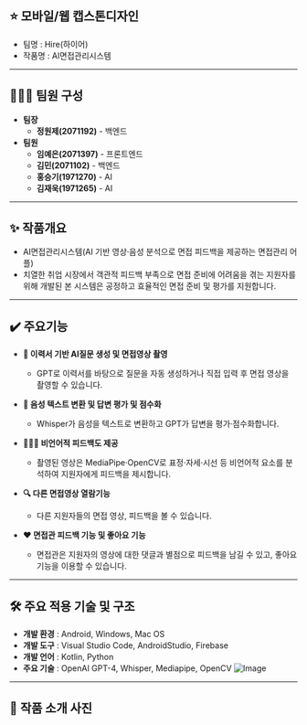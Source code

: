 ## ⭐ 모바일/웹 캡스톤디자인
   - 팀명 : Hire(하이어)
   - 작품명 : AI면접관리시스템
-----------------------------------------------
## 🧙🏻‍♂️ 팀원 구성
- **팀장**
  - **정원제(2071192)** - 백엔드
- **팀원**
  - **임예은(2071397)** - 프론트엔드
  - **김민(2071102)** - 백엔드
  - **홍승기(1971270)** - AI
  - **김재욱(1971265)** - AI
-----------------------------------------------
## ✨ 작품개요
- AI면접관리시스템(AI 기반 영상·음성 분석으로 면접 피드백을 제공하는 면접관리 어플)
- 치열한 취업 시장에서 객관적 피드백 부족으로 면접 준비에 어려움을 겪는 지원자를 위해 개발된 본 시스템은
공정하고 효율적인 면접 준비 및 평가를 지원합니다.
-----------------------------------------------
## ✔️ 주요기능
- **📃 이력서 기반 AI질문 생성 및 면접영상 촬영**
  - GPT로 이력서를 바탕으로 질문을 자동 생성하거나 직접 입력 후 면접 영상을 촬영할 수 있습니다.

- **💯 음성 텍스트 변환 및 답변 평가 및 점수화**
  - Whisper가 음성을 텍스트로 변환하고 GPT가 답변을 평가·점수화합니다.

- **🙆🏻‍♂️ 비언어적 피드백도 제공**
  - 촬영된 영상은 MediaPipe·OpenCV로 표정·자세·시선 등 비언어적 요소를 분석하여 지원자에게 피드백을 제시합니다.

- **🔍 다른 면접영상 열람기능**
  - 다른 지원자들의 면접 영상, 피드백을 볼 수 있습니다.
  
- **❤️ 면접관 피드백 기능 및 좋아요 기능**
  - 면접관은 지원자의 영상에 대한 댓글과 별점으로 피드백을 남길 수 있고, 좋아요 기능을 이용할 수 있습니다.
-----------------------------------------------
## 🛠️ 주요 적용 기술 및 구조
- **개발 환경** : Android, Windows, Mac OS
- **개발 도구** : Visual Studio Code, AndroidStudio, Firebase
- **개발 언어** : Kotlin, Python
- **주요 기술** : OpenAI GPT-4, Whisper, Mediapipe, OpenCV
![Image](https://github.com/user-attachments/assets/b59f17c6-8645-4333-ad7b-dba87595354e)

-----------------------------------------------
## 🎥 작품 소개 사진
